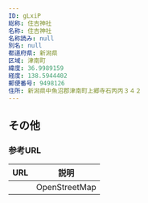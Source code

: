 ```yaml
---
ID: gLxiP
総称: 住吉神社
名称: 住吉神社
名称読み: null
別名: null
都道府県: 新潟県
区域: 津南町
緯度: 36.9989159
経度: 138.5944402
郵便番号: 9498126
住所: 新潟県中魚沼郡津南町上郷寺石丙丙３４２
---
```


## その他

### 参考URL

| URL | 説明          |
| --- | ------------- |
|     | OpenStreetMap |
